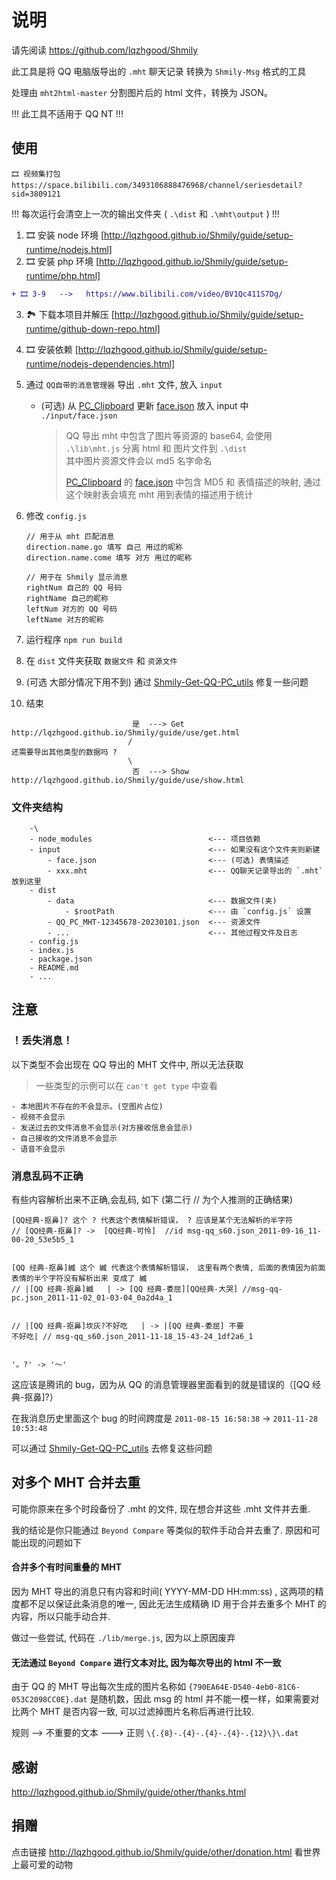 # 说明

请先阅读 https://github.com/lqzhgood/Shmily

此工具是将 QQ 电脑版导出的 `.mht` 聊天记录 转换为 `Shmily-Msg` 格式的工具

处理由 `mht2html-master` 分割图片后的 html 文件，转换为 JSON。

!!! 此工具不适用于 QQ NT !!!

## 使用

```
🎞️ 视频集打包
https://space.bilibili.com/3493106888476968/channel/seriesdetail?sid=3809121
```



!!! 每次运行会清空上一次的输出文件夹 ( `.\dist` 和 `.\mht\output` ) !!! <br />

1. 🎞️ 安装 node 环境 [http://lqzhgood.github.io/Shmily/guide/setup-runtime/nodejs.html]
2. 🎞️ 安装 php 环境 [http://lqzhgood.github.io/Shmily/guide/setup-runtime/php.html]

```diff
+ 🎞️ 3-9   -->   https://www.bilibili.com/video/BV1Qc411S7Dg/
```

3. 🏞️ 下载本项目并解压 [http://lqzhgood.github.io/Shmily/guide/setup-runtime/github-down-repo.html]
4. 🎞️ 安装依赖 [http://lqzhgood.github.io/Shmily/guide/setup-runtime/nodejs-dependencies.html]
5. 通过 `QQ自带的消息管理器` 导出 `.mht` 文件, 放入 `input`

    - (可选) 从 [PC_Clipboard](https://github.com/lqzhgood/Shmily-Get-QQ-PC_Clipboard) 更新 [face.json](https://raw.githubusercontent.com/lqzhgood/Shmily-Get-QQ-PC_Clipboard/main/temp/face.json) 放入 input 中 `./input/face.json`

        > QQ 导出 mht 中包含了图片等资源的 base64, 会使用 `.\lib\mht.js` 分离 html 和 图片文件到 `.\dist` <br /> 其中图片资源文件会以 md5 名字命名
        >
        > [PC_Clipboard](https://github.com/lqzhgood/Shmily-Get-QQ-PC_Clipboard) 的 [face.json](https://raw.githubusercontent.com/lqzhgood/Shmily-Get-QQ-PC_Clipboard/main/temp/face.json) 中包含 MD5 和 表情描述的映射, 通过这个映射表会填充 mht 用到表情的描述用于统计 <br />

6. 修改 `config.js`

    ```
    // 用于从 mht 匹配消息
    direction.name.go 填写 自己 用过的昵称
    direction.name.come 填写 对方 用过的昵称

    // 用于在 Shmily 显示消息
    rightNum 自己的 QQ 号码
    rightName 自己的昵称
    leftNum 对方的 QQ 号码
    leftName 对方的昵称
    ```
7. 运行程序 `npm run build`
8. 在 `dist` 文件夹获取 `数据文件` 和 `资源文件`
9. (可选 大部分情况下用不到) 通过 [Shmily-Get-QQ-PC_utils](https://github.com/lqzhgood/Shmily-Get-QQ-PC_utils) 修复一些问题
10. 结束
```
                           是  ---> Get   http://lqzhgood.github.io/Shmily/guide/use/get.html
                          /  
还需要导出其他类型的数据吗 ? 
                          \  
                           否  ---> Show  http://lqzhgood.github.io/Shmily/guide/use/show.html
```

### 文件夹结构

```
    -\
    - node_modules                          <--- 项目依赖
    - input                                 <--- 如果没有这个文件夹则新建
        - face.json                         <--- (可选) 表情描述
        - xxx.mht                           <--- QQ聊天记录导出的 `.mht` 放到这里
    - dist
        - data                              <--- 数据文件(夹)
            - $rootPath                     <--- 由 `config.js` 设置
        - QQ_PC_MHT-12345678-20230101.json  <--- 资源文件
        - ...                               <--- 其他过程文件及日志
    - config.js
    - index.js
    - package.json
    - README.md
    - ...
```

## 注意

### ！丢失消息！

以下类型不会出现在 QQ 导出的 MHT 文件中, 所以无法获取

> 一些类型的示例可以在 `can't get type` 中查看

```
- 本地图片不存在的不会显示。(空图片占位)
- 视频不会显示
- 发送过去的文件消息不会显示(对方接收信息会显示)
- 自己接收的文件消息不会显示
- 语音不会显示

```

### 消息乱码不正确

有些内容解析出来不正确,会乱码, 如下 (第二行 // 为个人推测的正确结果)

```
[QQ经典-抠鼻]? 这个 ? 代表这个表情解析错误， ? 应该是某个无法解析的半字符
// [QQ经典-抠鼻]? ->  [QQ经典-可怜]  //id msg-qq_s60.json_2011-09-16_11-00-20_53e5b5_1


[QQ 经典-抠鼻]縅 这个 縅 代表这个表情解析错误， 这里有两个表情, 后面的表情因为前面表情的半个字符没有解析出来 变成了 縅
// |[QQ 经典-抠鼻]縅   | -> [QQ 经典-委屈][QQ经典-大哭] //msg-qq-pc.json_2011-11-02_01-03-04_0a2d4a_1


// |[QQ 经典-抠鼻]坎灰?不好吃   | -> |[QQ 经典-委屈] 不要
不好吃| // msg-qq_s60.json_2011-11-18_15-43-24_1df2a6_1


'。?' -> '～'

```

这应该是腾讯的 bug，因为从 QQ 的消息管理器里面看到的就是错误的（[QQ 经典-抠鼻]?）

在我消息历史里面这个 bug 的时间跨度是 `2011-08-15 16:58:38` -> `2011-11-28 10:53:48`

可以通过 [Shmily-Get-QQ-PC_utils](https://github.com/lqzhgood/Shmily-Get-QQ-PC_utils) 去修复这些问题

## 对多个 MHT 合并去重

可能你原来在多个时段备份了 .mht 的文件, 现在想合并这些 .mht 文件并去重.

我的结论是你只能通过 `Beyond Compare` 等类似的软件手动合并去重了. 原因和可能出现的问题如下

#### 合并多个有时间重叠的 MHT

因为 MHT 导出的消息只有内容和时间( YYYY-MM-DD HH:mm:ss) , 这两项的精度都不足以保证此条消息的唯一, 因此无法生成精确 ID 用于合并去重多个 MHT 的内容，所以只能手动合并.

做过一些尝试, 代码在 `./lib/merge.js`, 因为以上原因废弃

#### 无法通过 `Beyond Compare` 进行文本对比, 因为每次导出的 html 不一致

由于 QQ 的 MHT 导出每次生成的图片名称如 `{790EA64E-D540-4eb0-81C6-053C2098CC0E}.dat` 是随机数，因此 msg 的 html 并不能一模一样，如果需要对比两个 MHT 是否内容一致, 可以过滤掉图片名称后再进行比较.

规则 --> 不重要的文本 ---> 正则 `\{.{8}-.{4}-.{4}-.{4}-.{12}\}\.dat`

## 感谢

http://lqzhgood.github.io/Shmily/guide/other/thanks.html

## 捐赠

点击链接 http://lqzhgood.github.io/Shmily/guide/other/donation.html 看世界上最可爱的动物
